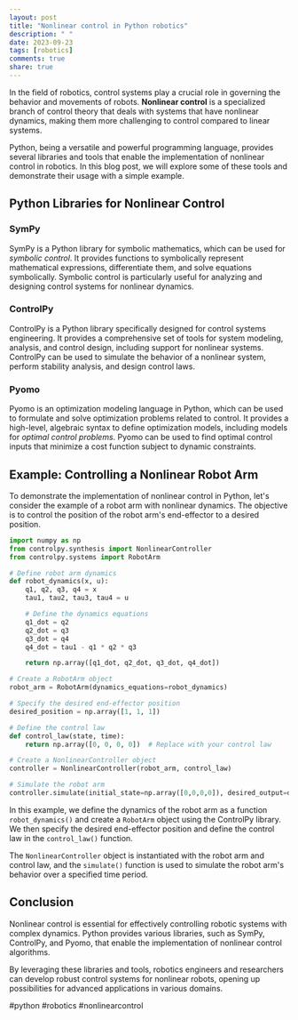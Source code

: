 ```yaml
---
layout: post
title: "Nonlinear control in Python robotics"
description: " "
date: 2023-09-23
tags: [robotics]
comments: true
share: true
---
```


In the field of robotics, control systems play a crucial role in governing the behavior and movements of robots. **Nonlinear control** is a specialized branch of control theory that deals with systems that have nonlinear dynamics, making them more challenging to control compared to linear systems.

Python, being a versatile and powerful programming language, provides several libraries and tools that enable the implementation of nonlinear control in robotics. In this blog post, we will explore some of these tools and demonstrate their usage with a simple example.

## Python Libraries for Nonlinear Control

### SymPy
SymPy is a Python library for symbolic mathematics, which can be used for *symbolic control*. It provides functions to symbolically represent mathematical expressions, differentiate them, and solve equations symbolically. Symbolic control is particularly useful for analyzing and designing control systems for nonlinear dynamics.

### ControlPy
ControlPy is a Python library specifically designed for control systems engineering. It provides a comprehensive set of tools for system modeling, analysis, and control design, including support for nonlinear systems. ControlPy can be used to simulate the behavior of a nonlinear system, perform stability analysis, and design control laws.

### Pyomo
Pyomo is an optimization modeling language in Python, which can be used to formulate and solve optimization problems related to control. It provides a high-level, algebraic syntax to define optimization models, including models for *optimal control problems*. Pyomo can be used to find optimal control inputs that minimize a cost function subject to dynamic constraints.

## Example: Controlling a Nonlinear Robot Arm

To demonstrate the implementation of nonlinear control in Python, let's consider the example of a robot arm with nonlinear dynamics. The objective is to control the position of the robot arm's end-effector to a desired position.

```python
import numpy as np
from controlpy.synthesis import NonlinearController
from controlpy.systems import RobotArm

# Define robot arm dynamics
def robot_dynamics(x, u):
    q1, q2, q3, q4 = x
    tau1, tau2, tau3, tau4 = u

    # Define the dynamics equations
    q1_dot = q2
    q2_dot = q3
    q3_dot = q4
    q4_dot = tau1 - q1 * q2 * q3

    return np.array([q1_dot, q2_dot, q3_dot, q4_dot])

# Create a RobotArm object
robot_arm = RobotArm(dynamics_equations=robot_dynamics)

# Specify the desired end-effector position
desired_position = np.array([1, 1, 1])

# Define the control law
def control_law(state, time):
    return np.array([0, 0, 0, 0])  # Replace with your control law

# Create a NonlinearController object
controller = NonlinearController(robot_arm, control_law)

# Simulate the robot arm
controller.simulate(initial_state=np.array([0,0,0,0]), desired_output=desired_position, final_time=10, time_step=0.01)
```

In this example, we define the dynamics of the robot arm as a function `robot_dynamics()` and create a `RobotArm` object using the ControlPy library. We then specify the desired end-effector position and define the control law in the `control_law()` function.

The `NonlinearController` object is instantiated with the robot arm and control law, and the `simulate()` function is used to simulate the robot arm's behavior over a specified time period.

## Conclusion

Nonlinear control is essential for effectively controlling robotic systems with complex dynamics. Python provides various libraries, such as SymPy, ControlPy, and Pyomo, that enable the implementation of nonlinear control algorithms.

By leveraging these libraries and tools, robotics engineers and researchers can develop robust control systems for nonlinear robots, opening up possibilities for advanced applications in various domains.

#python #robotics #nonlinearcontrol